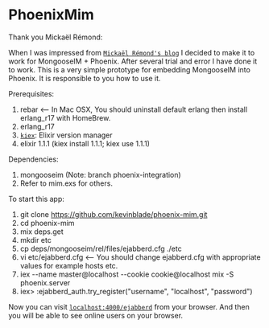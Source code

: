 # PhoenixMim

Thank you Mickaël Rémond:

When I was impressed from [`Mickaël Rémond's blog`](https://blog.process-one.net/embedding-ejabberd-into-an-elixir-phoenix-web-application/)
I decided to make it to work for MongooseIM + Phoenix. After several trial and error I have done it to work.
This is a very simple prototype for embedding MongooseIM into Phoenix.
It is responsible to you how to use it.

Prerequisites:

  1. rebar <-- In Mac OSX, You should uninstall default erlang then install erlang_r17 with HomeBrew.
  2. erlang_r17
  3. [`kiex`](https://github.com/taylor/kiex): Elixir version manager
  4. elixir 1.1.1 (kiex install 1.1.1; kiex use 1.1.1)

Dependencies:

  1. mongooseim (Note: branch phoenix-integration)
  2. Refer to mim.exs for others.

To start this app:

  1. git clone https://github.com/kevinblade/phoenix-mim.git
  2. cd phoenix-mim
  3. mix deps.get
  4. mkdir etc
  5. cp deps/mongooseim/rel/files/ejabberd.cfg ./etc
  6. vi etc/ejabberd.cfg <-- You should change ejabberd.cfg with appropriate values for example hosts etc. 
  7. iex --name master@localhost --cookie cookie@localhost mix -S phoenix.server
  8. iex> :ejabberd_auth.try_register("username", "localhost", "password")

Now you can visit [`localhost:4000/ejabberd`](http://localhost:4000/ejabberd) from your browser.
And then you will be able to see online users on your browser.
